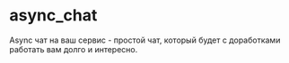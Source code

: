 # async_chat
Async чат на ваш сервис - простой чат, который будет с доработками работать вам долго и интересно.
